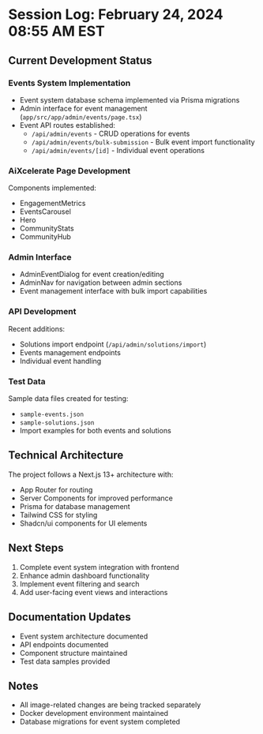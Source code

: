 # Session Log: February 24, 2024 08:55 AM EST

## Current Development Status

### Events System Implementation
- Event system database schema implemented via Prisma migrations
- Admin interface for event management (`app/src/app/admin/events/page.tsx`)
- Event API routes established:
  - `/api/admin/events` - CRUD operations for events
  - `/api/admin/events/bulk-submission` - Bulk event import functionality
  - `/api/admin/events/[id]` - Individual event operations

### AiXcelerate Page Development
Components implemented:
- EngagementMetrics
- EventsCarousel
- Hero
- CommunityStats
- CommunityHub

### Admin Interface
- AdminEventDialog for event creation/editing
- AdminNav for navigation between admin sections
- Event management interface with bulk import capabilities

### API Development
Recent additions:
- Solutions import endpoint (`/api/admin/solutions/import`)
- Events management endpoints
- Individual event handling

### Test Data
Sample data files created for testing:
- `sample-events.json`
- `sample-solutions.json`
- Import examples for both events and solutions

## Technical Architecture
The project follows a Next.js 13+ architecture with:
- App Router for routing
- Server Components for improved performance
- Prisma for database management
- Tailwind CSS for styling
- Shadcn/ui components for UI elements

## Next Steps
1. Complete event system integration with frontend
2. Enhance admin dashboard functionality
3. Implement event filtering and search
4. Add user-facing event views and interactions

## Documentation Updates
- Event system architecture documented
- API endpoints documented
- Component structure maintained
- Test data samples provided

## Notes
- All image-related changes are being tracked separately
- Docker development environment maintained
- Database migrations for event system completed